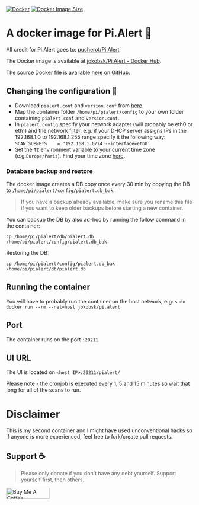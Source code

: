 [![Docker](https://github.com/jokob-sk/Docker-Image-for-Pi.Alert/actions/workflows/docker.yml/badge.svg)](https://github.com/jokob-sk/Docker-Image-for-Pi.Alert/actions/workflows/docker.yml) [![Docker Image Size](https://img.shields.io/docker/image-size/jokobsk/pi.alert?logo=Docker)](https://hub.docker.com/r/jokobsk/pi.alert)

# A docker image for Pi.Alert :whale:
All credit for Pi.Alert goes to:
[pucherot/Pi.Alert](https://github.com/pucherot/Pi.Alert).

The Docker image is available at [jokobsk/Pi.Alert - Docker
Hub](https://registry.hub.docker.com/r/jokobsk/pi.alert).

The source Docker file is available [here on GitHub](https://github.com/jokob-sk/Docker-Image-for-Pi.Alert).

## Changing the configuration :wrench:

- Download `pialert.conf` and `version.conf` from [here](https://github.com/pucherot/Pi.Alert/tree/main/config).
- Map the container folder `/home/pi/pialert/config` to your own folder containing `pialert.conf` and `version.conf`. 
- In `pialert.config` specify your network adapter (will probably be eth0 or eth1) and the network filter, e.g. if your DHCP server assigns IPs in the 192.168.1.0 to 192.168.1.255 range specify it the following way: `SCAN_SUBNETS    = '192.168.1.0/24 --interface=eth0'`
- Set the `TZ` environment variable to your current time zone (e.g.`Europe/Paris`). Find your time zone [here](https://en.wikipedia.org/wiki/List_of_tz_database_time_zones).

### Database backup and restore

The docker image creates a DB copy once every 30 min by copying the DB to `/home/pi/pialert/config/pialert.db_bak`. 
 > If you have a backup already available, make sure you rename this file if you want to keep older backups before starting a new container.

You can backup the DB by also ad-hoc by running the follow command in the container:

`cp /home/pi/pialert/db/pialert.db /home/pi/pialert/config/pialert.db_bak`

Restoring the DB:

`cp /home/pi/pialert/config/pialert.db_bak /home/pi/pialert/db/pialert.db`

## Running the container
You will have to probably run the container on the host network, e.g: `sudo docker run --rm --net=host jokobsk/pi.alert`

## Port 

The container runs on the port `:20211`.

## UI URL

The UI is located on `<host IP>:20211/pialert/`

Please note - the cronjob is executed every 1, 5 and 15 minutes so wait that long for all of the scans to run.

# Disclaimer
This is my second container and I might have used unconventional hacks so if anyone is more experienced, feel free to fork/create pull requests.

## Support :coffee:

> Please only donate if you don't have any debt yourself. Support yourself first, then others.

<a href="https://www.buymeacoffee.com/jokobsk" target="_blank"><img src="https://cdn.buymeacoffee.com/buttons/v2/default-yellow.png" alt="Buy Me A Coffee" style="height: 30px !important;width: 117px !important;" width="150px" ></a>
